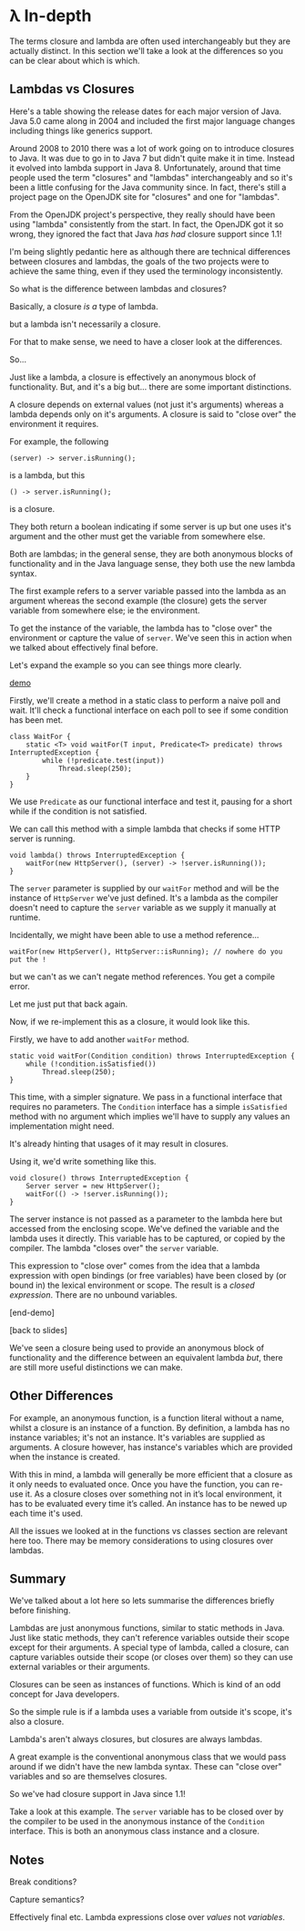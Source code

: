 # λ In-depth

The terms closure and lambda are often used interchangeably but they are actually distinct. In this section we'll take a look at the differences so you can be clear about which is which.

## Lambdas vs Closures

Here's a table showing the release dates for each major version of Java. Java 5.0 came along in 2004 and included the first major language changes including things like generics support.

Around 2008 to 2010 there was a lot of work going on to introduce closures to Java. It was due to go in to Java 7 but didn't quite make it in time. Instead it evolved into lambda support in Java 8. Unfortunately, around that time people used the term "closures" and "lambdas" interchangeably and so it's been a little confusing for the Java community since. In fact, there's still a project page on the OpenJDK site for "closures" and one for "lambdas".

From the OpenJDK project's perspective, they really should have been using "lambda" consistently from the start. In fact, the OpenJDK got it so wrong, they ignored the fact that Java _has had_ closure support since 1.1!

I'm being slightly pedantic here as although there are technical differences between closures and lambdas, the goals of the two projects were to achieve the same thing, even if they used the terminology inconsistently.

So what is the difference between lambdas and closures?

Basically, a closure _is a_ type of lambda.

but a lambda isn't necessarily a closure.


For that to make sense, we need to have a closer look at the differences.

So...

Just like a lambda, a closure is effectively an anonymous block of functionality. But, and it's a big but... there are some important distinctions.

A closure depends on external values (not just it's arguments) whereas a lambda depends only on it's arguments. A closure is said to "close over" the environment it requires.

For example, the following

    (server) -> server.isRunning();

is a lambda, but this

    () -> server.isRunning();

is a closure.

They both return a boolean indicating if some server is up but one uses it's argument and the other must get the variable from somewhere else.

Both are lambdas; in the general sense, they are both anonymous blocks of functionality and in the Java language sense, they both use the new lambda syntax.

The first example refers to a server variable passed into the lambda as an argument whereas the second example (the closure) gets the server variable from somewhere else; ie the environment.

To get the instance of the variable, the lambda has to "close over" the environment or capture the value of `server`. We've seen this in action when we talked about effectively final before.

Let's expand the example so you can see things more clearly.


[demo](lambdas_vs_closures.demo)

Firstly, we'll create a method in a static class to perform a naive poll and wait. It'll check a functional interface on each poll to see if some condition has been met.

    class WaitFor {
        static <T> void waitFor(T input, Predicate<T> predicate) throws InterruptedException {
            while (!predicate.test(input))
                Thread.sleep(250);
        }
    }

We use `Predicate` as our functional interface and test it, pausing for a short while if the condition is not satisfied.

We can call this method with a simple lambda that checks if some HTTP server is running.

    void lambda() throws InterruptedException {
        waitFor(new HttpServer(), (server) -> !server.isRunning());
    }

The `server` parameter is supplied by our `waitFor` method and will be the instance of `HttpServer` we've just defined. It's a lambda as the compiler doesn't need to capture the `server` variable as we supply it manually at runtime.

Incidentally, we might have been able to use a method reference...

    waitFor(new HttpServer(), HttpServer::isRunning); // nowhere do you put the !

but we can't as we can't negate method references. You get a compile error.

Let me just put that back again.


Now, if we re-implement this as a closure, it would look like this.

Firstly, we have to add another `waitFor` method.

	static void waitFor(Condition condition) throws InterruptedException {
		while (!condition.isSatisfied())
			Thread.sleep(250);
	}

This time, with a simpler signature. We pass in a functional interface that requires no parameters. The `Condition` interface has a simple `isSatisfied` method with no argument which implies we'll have to supply any values an implementation might need.

It's already hinting that usages of it may result in closures.

Using it, we'd write something like this.

	void closure() throws InterruptedException {
		Server server = new HttpServer();
		waitFor(() -> !server.isRunning());
	}

The server instance is not passed as a parameter to the lambda here but accessed from the enclosing scope. We've defined the variable and the lambda uses it directly. This variable has to be captured, or copied by the compiler. The lambda "closes over" the `server` variable.

This expression to "close over" comes from the idea that a lambda expression with open bindings (or free variables) have been closed by (or bound in) the lexical environment or scope. The result is a _closed expression_. There are no unbound variables.

[end-demo]


[back to slides]

We've seen a closure being used to provide an anonymous block of functionality and the difference between an equivalent lambda _but_, there are still more useful distinctions we can make.


## Other Differences

For example, an anonymous function, is a function literal without a name, whilst a closure is an instance of a function. By definition, a lambda has no instance variables; it's not an instance. It's variables are supplied as arguments. A closure however, has instance's variables which are provided when the instance is created.

With this in mind, a lambda will generally be more efficient that a closure as it only needs to evaluated once. Once you have the function, you can re-use it. As a closure closes over something not in it’s local environment, it has to be evaluated every time it’s called. An instance has to be newed up each time it's used.

All the issues we looked at in the functions vs classes section are relevant here too. There may be memory considerations to using closures over lambdas.



## Summary


We've talked about a lot here so lets summarise the differences briefly before finishing.

Lambdas are just anonymous functions, similar to static methods in Java. Just like static methods, they can't reference variables outside their scope except for their arguments. A special type of lambda, called a closure, can capture variables outside their scope (or closes over them) so they can use external variables or their arguments.

Closures can be seen as instances of functions. Which is kind of an odd concept for Java developers.

So the simple rule is if a lambda uses a variable from outside it's scope, it's also a closure.

Lambda's aren't always closures, but closures are always lambdas.

A great example is the conventional anonymous class that we would pass around if we didn't have the new lambda syntax. These can "close over" variables and so are themselves closures.

So we've had closure support in Java since 1.1!

Take a look at this example. The `server` variable has to be closed over by the compiler to be used in the anonymous instance of the `Condition` interface. This is both an anonymous class instance and a closure.




## Notes

Break conditions?

Capture semantics?

Effectively final etc. Lambda expressions close over _values_ not _variables_.
